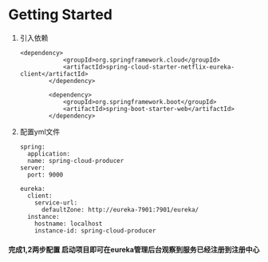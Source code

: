 # Getting Started

1. 引入依赖
    ```
    <dependency>
                <groupId>org.springframework.cloud</groupId>
                <artifactId>spring-cloud-starter-netflix-eureka-client</artifactId>
            </dependency>
    
            <dependency>
                <groupId>org.springframework.boot</groupId>
                <artifactId>spring-boot-starter-web</artifactId>
            </dependency>
    ```

2. 配置yml文件
    ```
    spring:
      application:
      name: spring-cloud-producer
    server:
      port: 9000
    
    eureka:
      client:
        service-url:
          defaultZone: http://eureka-7901:7901/eureka/
      instance:
        hostname: localhost
        instance-id: spring-cloud-producer
    ```
  
  #### 完成1,2两步配置 启动项目即可在eureka管理后台观察到服务已经注册到注册中心